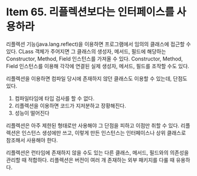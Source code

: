 # Item 65. 리플렉션보다는 인터페이스를 사용하라
리플렉션 기능(java.lang.reflect)을 이용하면 프로그램에서 임의의 클래스에 접근할 수 있다. CLass 객체가 주어지면 그 클래스의 생성자, 메서드, 필드에 해당하는 Constructor, Method, Field 인스턴스를 가져올 수 있다.
Constructor, Method, Field 인스턴스를 이용해 각각에 연결된 실제 생성자, 메서드, 필드를 조작할 수도 있다. 

리플렉션을 이용하면 컴파일 당시에 존재하지 않던 클래스도 이용할 수 있는데, 단점도 있다.
1. 컴파일타임에 타입 검사를 할 수 없다.
2. 리플렉션을 이용하면 코드가 지저분하고 장황해진다. 
3. 성능이 떨어진다

리플렉션은 아주 제한된 형태로만 사용해야 그 단점을 피하고 이점만 취할 수 있다. 
리플렉션은 인스턴스 생성에만 쓰고, 이렇게 만든 인스턴스는 인터페이스나 상위 클래스로 참조해서 사용해야 한다. 

리플렉션은 런타임에 존재하지 않을 수도 있는 다른 클래스, 메서드, 필드와의 의존성을 관리할 때 적합하다. 
리플렉션은 버전이 여러 개 존재하는 외부 패키지를 다룰 때 유용하다.